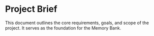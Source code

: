 # Project Brief

This document outlines the core requirements, goals, and scope of the project. It serves as the foundation for the Memory Bank.
